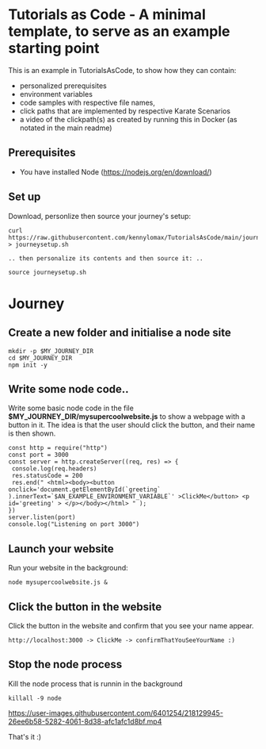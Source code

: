 # Tutorials as Code - A minimal template, to serve as an example starting point

This is an example in TutorialsAsCode, to show how they can contain:

- personalized prerequisites
- environment variables
- code samples with respective file names,
- click paths that are implemented by respective Karate Scenarios
- a video of the clickpath(s) as created by running this in Docker (as notated in the main readme)

## Prerequisites

- You have installed Node (https://nodejs.org/en/download/)

## Set up

Download, personlize then source your journey's setup:

```
curl https://raw.githubusercontent.com/kennylomax/TutorialsAsCode/main/journeys/TutorialAsCode_0.1_Template/journeysetupexample.sh > journeysetup.sh 

.. then personalize its contents and then source it: ..

source journeysetup.sh
```

# Journey

## Create a new folder and initialise a node site

```commands
mkdir -p $MY_JOURNEY_DIR
cd $MY_JOURNEY_DIR
npm init -y
```

## Write some node code..

Write some basic node code in the file **$MY_JOURNEY_DIR/mysupercoolwebsite.js** to show a webpage with a button in it. The idea is that the user should click the button, and their name is then shown.

```file
const http = require("http")
const port = 3000
const server = http.createServer((req, res) => {
 console.log(req.headers)
 res.statusCode = 200
 res.end(" <html><body><button onclick='document.getElementById(`greeting` ).innerText=`$AN_EXAMPLE_ENVIRONMENT_VARIABLE`' >ClickMe</button> <p id='greeting' > </p></body></html> " );
})
server.listen(port)
console.log("Listening on port 3000")
```

## Launch your website

Run your website in the background:

```commands
node mysupercoolwebsite.js &
```

## Click the button in the website

Click the button in the website and confirm that you see your name appear.

```clickpath:confirmThatYouSeeYourName
http://localhost:3000 -> ClickMe -> confirmThatYouSeeYourName :)
```

## Stop the node process

Kill the node process that is runnin in the background

```commands
killall -9 node
```


https://user-images.githubusercontent.com/6401254/218129945-26ee6b58-5282-4061-8d38-afc1afc1d8bf.mp4


That's it :)
